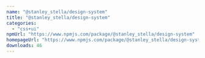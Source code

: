 ```yaml
---
name: "@stanley_stella/design-system"
title: "@stanley_stella/design-system"
categories:
  - "css+ui"
npmUrl: "https://www.npmjs.com/package/@stanley_stella/design-system"
homepageUrl: "https://www.npmjs.com/package/@stanley_stella/design-system"
downloads: 46
---
```

